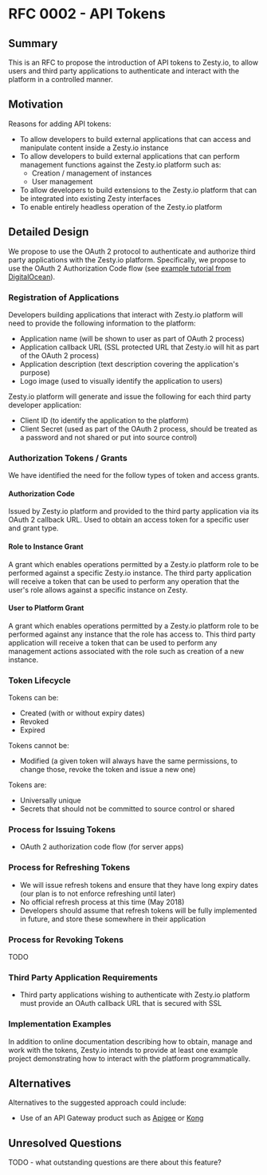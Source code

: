 # RFC 0002 - API Tokens

## Summary

This is an RFC to propose the introduction of API tokens to Zesty.io, to allow users and third party applications to authenticate and interact with the platform in a controlled manner.

## Motivation

Reasons for adding API tokens:

* To allow developers to build external applications that can access and manipulate content inside a Zesty.io instance
* To allow developers to build external applications that can perform management functions against the Zesty.io platform such as:
  * Creation / management of instances
  * User management
* To allow developers to build extensions to the Zesty.io platform that can be integrated into existing Zesty interfaces
* To enable entirely headless operation of the Zesty.io platform

## Detailed Design

We propose to use the OAuth 2 protocol to authenticate and authorize third party applications with the Zesty.io platform.  Specifically, we propose to use the OAuth 2 Authorization Code flow (see [example tutorial from DigitalOcean](https://www.digitalocean.com/community/tutorials/an-introduction-to-oauth-2#grant-type-client-credentials)).

### Registration of Applications

Developers building applications that interact with Zesty.io platform will need to provide the following information to the platform:

* Application name (will be shown to user as part of OAuth 2 process)
* Application callback URL (SSL protected URL that Zesty.io will hit as part of the OAuth 2 process)
* Application description (text description covering the application's purpose)
* Logo image (used to visually identify the application to users)

Zesty.io platform will generate and issue the following for each third party developer application:

* Client ID (to identify the application to the platform)
* Client Secret (used as part of the OAuth 2 process, should be treated as a password and not shared or put into source control)

### Authorization Tokens / Grants

We have identified the need for the follow types of token and access grants. 

#### Authorization Code

Issued by Zesty.io platform and provided to the third party application via its OAuth 2 callback URL.  Used to obtain an access token for a specific user and grant type.

#### Role to Instance Grant

A grant which enables operations permitted by a Zesty.io platform role to be performed against a specific Zesty.io instance.  The third party application will receive a token that can be used to perform any operation that the user's role allows against a specific instance on Zesty.

#### User to Platform Grant

A grant which enables operations permitted by a Zesty.io platform role to be performed against any instance that the role has access to.  This third party application will receive a token that can be used to perform any management actions associated with the role such as creation of a new instance.

### Token Lifecycle

Tokens can be:

* Created (with or without expiry dates)
* Revoked
* Expired

Tokens cannot be:

* Modified (a given token will always have the same permissions, to change those, revoke the token and issue a new one)

Tokens are:

* Universally unique
* Secrets that should not be committed to source control or shared

### Process for Issuing Tokens

* OAuth 2 authorization code flow (for server apps)

### Process for Refreshing Tokens

* We will issue refresh tokens and ensure that they have long expiry dates (our plan is to not enforce refreshing until later)
* No official refresh process at this time (May 2018)
* Developers should assume that refresh tokens will be fully implemented in future, and store these somewhere in their application

### Process for Revoking Tokens

TODO

### Third Party Application Requirements

* Third party applications wishing to authenticate with Zesty.io platform must provide an OAuth callback URL that is secured with SSL

### Implementation Examples

In addition to online documentation describing how to obtain, manage and work with the tokens, Zesty.io intends to provide at least one example project demonstrating how to interact with the platform programmatically.

## Alternatives

Alternatives to the suggested approach could include:

* Use of an API Gateway product such as [Apigee](https://apigee.com/api-management/#/homepage) or [Kong](https://konghq.com/)

## Unresolved Questions

TODO - what outstanding questions are there about this feature?
